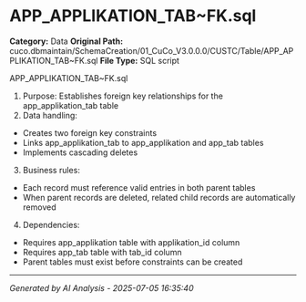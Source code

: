 # APP_APPLIKATION_TAB~FK.sql

**Category:** Data
**Original Path:** cuco.dbmaintain/SchemaCreation/01_CuCo_V3.0.0.0/CUSTC/Table/APP_APPLIKATION_TAB~FK.sql
**File Type:** SQL script

APP_APPLIKATION_TAB~FK.sql
1. Purpose: Establishes foreign key relationships for the app_applikation_tab table
2. Data handling:
- Creates two foreign key constraints
- Links app_applikation_tab to app_applikation and app_tab tables
- Implements cascading deletes
3. Business rules:
- Each record must reference valid entries in both parent tables
- When parent records are deleted, related child records are automatically removed
4. Dependencies:
- Requires app_applikation table with applikation_id column
- Requires app_tab table with tab_id column
- Parent tables must exist before constraints can be created

---
*Generated by AI Analysis - 2025-07-05 16:35:40*
